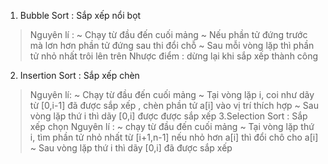 1. Bubble Sort : Sắp xếp nổi bọt
> Nguyên lí :
    ~ Chạy từ đầu đến cuối mảng
    ~ Nếu phần tử đứng trước mà lơn hơn phần tử đứng sau thi đổi chỗ
    ~ Sau mỗi vòng lặp thì phần tử nhỏ nhất trôi lên trên
> Nhược điểm : dừng lại khi sắp xếp thành công
2. Insertion Sort : Sắp xếp chèn
>Nguyên lí: 
    ~ Chạy từ đầu đến cuối mảng
    ~ Tại vòng lặp i, coi như dãy từ [0,i-1] đã được sắp xếp
    , chèn phần tử a[i] vào vị trí thích hợp
    ~ Sau vòng lặp thứ i thì dãy [0,i] được được sắp xếp
3.Selection Sort : Sắp xếp chọn
>Nguyên lí :
    ~ chạy từ đầu đến cuối mảng
    ~ Tại vòng lặp thứ i, tìm phần tử nhỏ nhất từ [i+1,n-1]
    nếu nhỏ hơn a[i] thì đổi chô cho a[i]
    ~ Sau vòng lặp thứ i thì dãy [0,i] đã được sắp xếp